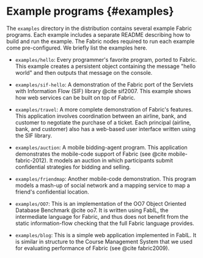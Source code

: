 Example programs {#examples}
================
The `examples` directory in the distribution contains several example
Fabric programs. Each example includes a separate README describing how to
build and run the example. The Fabric nodes required to run each example come
pre-configured. We briefly list the examples here.

  - `examples/hello`:
      Every programmer's favorite program, ported to Fabric. This
      example creates a persistent object containing the message "hello
      world" and then outputs that message on the console.

  - `examples/sif-hello`:
      A demonstration of the Fabric port of the Servlets with
      Information Flow (SIF) library @cite sif2007. This example shows
      how web services can be built on top of Fabric.

  - `examples/travel`:
      A more complete demonstration of Fabric's features. This
      application involves coordination between an airline, bank, and
      customer to negotiate the purchase of a ticket. Each principal
      (airline, bank, and customer) also has a web-based user interface
      written using the SIF library.

  - `examples/auction`:
      A mobile bidding-agent program. This application demonstrates the
      mobile-code support of Fabric (see @cite mobile-fabric-2012). It
      models an auction in which participants submit confidential
      strategies for bidding and selling.

  - `examples/friendmap`:
      Another mobile-code demonstration. This program models a mash-up of
      social network and a mapping service to map a friend's confidential
      location.

  - `examples/OO7`:
      This is an implementation of the OO7 Object Oriented Database
      Benchmark @cite oo7. It is written using FabIL, the intermediate
      language for Fabric, and thus does not benefit from the static
      information-flow checking that the full Fabric language provides.

  - `examples/blog`:
      This is a simple web application implemented in FabIL. It is
      similar in structure to the Course Management System that we used
      for evaluating performance of Fabric (see @cite fabric2009).
